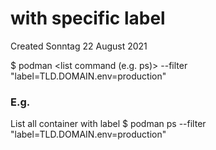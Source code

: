 # with specific label
Created Sonntag 22 August 2021

$ podman <list command (e.g. ps)> --filter "label=TLD.DOMAIN.env=production"

### E.g.
List all container with label 
$ podman ps --filter "label=TLD.DOMAIN.env=production"

